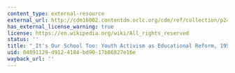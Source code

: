 ```yaml
---
content_type: external-resource
external_url: http://cdm16002.contentdm.oclc.org/cdm/ref/collection/p245801coll10/id/150577
has_external_license_warning: true
license: https://en.wikipedia.org/wiki/All_rights_reserved
status: ''
title: "_It's Our School Too: Youth Activism as Educational Reform, 1951__\u20131979._"
uid: 04891129-d912-4184-bd90-17b86827e16e
wayback_url: ''
---
```

